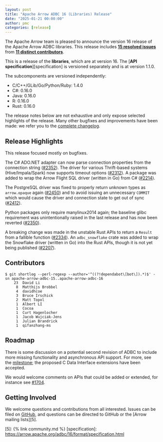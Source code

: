 ```yaml
---
layout: post
title: "Apache Arrow ADBC 16 (Libraries) Release"
date: "2025-01-21 00:00:00"
author: pmc
categories: [release]
---
```

<!--
{% comment %}
Licensed to the Apache Software Foundation (ASF) under one or more
contributor license agreements.  See the NOTICE file distributed with
this work for additional information regarding copyright ownership.
The ASF licenses this file to you under the Apache License, Version 2.0
(the "License"); you may not use this file except in compliance with
the License.  You may obtain a copy of the License at

http://www.apache.org/licenses/LICENSE-2.0

Unless required by applicable law or agreed to in writing, software
distributed under the License is distributed on an "AS IS" BASIS,
WITHOUT WARRANTIES OR CONDITIONS OF ANY KIND, either express or implied.
See the License for the specific language governing permissions and
limitations under the License.
{% endcomment %}
-->

The Apache Arrow team is pleased to announce the version 16 release of
the Apache Arrow ADBC libraries. This release includes [**15
resolved issues**][1] from [**11 distinct contributors**][2].

This is a release of the **libraries**, which are at version 16.  The
[**API specification**][specification] is versioned separately and is at
version 1.1.0.

The subcomponents are versioned independently:

- C/C++/GLib/Go/Python/Ruby: 1.4.0
- C#: 0.16.0
- Java: 0.16.0
- R: 0.16.0
- Rust: 0.16.0

The release notes below are not exhaustive and only expose selected
highlights of the release. Many other bugfixes and improvements have
been made: we refer you to the [complete changelog][3].

## Release Highlights

This release focused mostly on bugfixes.

The C# ADO.NET adapter can now parse connection properties from the connection string ([#2352](https://github.com/apache/arrow-adbc/pull/2352)).  The driver for various Thrift-based systems (Hive/Impala/Spark) now supports timeout options ([#2312](https://github.com/apache/arrow-adbc/pull/2312)).  A package was added to wrap the Arrow Flight SQL driver (written in Go) from C# ([#2214](https://github.com/apache/arrow-adbc/pull/2214)).

The PostgreSQL driver was fixed to properly return unknown types as `arrow.opaque` again ([#2450](https://github.com/apache/arrow-adbc/pull/2450)) and to avoid issuing an unnecessary `COMMIT` which would cause the driver and connection state to get out of sync ([#2412](https://github.com/apache/arrow-adbc/pull/2412)).

Python packages only require manylinux2014 again; the baseline glibc requirement was unintentionally raised in the last release and has now been reverted ([#2350](https://github.com/apache/arrow-adbc/issues/2350)).

A breaking change was made in the unstable Rust APIs to return a `Result` from a fallible function ([#2334](https://github.com/apache/arrow-adbc/pull/2334)).  An `adbc_snowflake` crate was added to wrap the Snowflake driver (written in Go) into the Rust APIs, though it is not yet being published ([#2207](https://github.com/apache/arrow-adbc/pull/2207)).

## Contributors

```
$ git shortlog --perl-regexp --author='^((?!dependabot\[bot\]).*)$' -sn apache-arrow-adbc-15..apache-arrow-adbc-16
    23	David Li
     8	Matthijs Brobbel
     4	davidhcoe
     3	Bruce Irschick
     2	Matt Topol
     1	Albert LI
     1	Cocoa
     1	Curt Hagenlocher
     1	Jacob Wujciak-Jens
     1	Julian Brandrick
     1	qifanzhang-ms
```

## Roadmap

There is some discussion on a potential second revision of ADBC to include more missing functionality and asynchronous API support.  For more, see the [milestone](https://github.com/apache/arrow-adbc/milestone/8); the proposed C Data Interface extensions have been accepted.

We would welcome comments on APIs that could be added or extended, for instance see [#1704](https://github.com/apache/arrow-adbc/issues/1704).

## Getting Involved

We welcome questions and contributions from all interested.  Issues
can be filed on [GitHub][4], and questions can be directed to GitHub
or the [Arrow mailing lists][5].

[1]: https://github.com/apache/arrow-adbc/milestone/20
[2]: #contributors
[3]: https://github.com/apache/arrow-adbc/blob/apache-arrow-adbc-16/CHANGELOG.md
[4]: https://github.com/apache/arrow-adbc/issues
[5]: {% link community.md %}
[specification]: https://arrow.apache.org/adbc/16/format/specification.html
